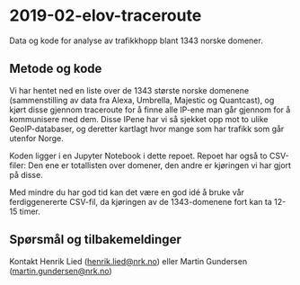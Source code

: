 # 2019-02-elov-traceroute
Data og kode for analyse av trafikkhopp blant 1343 norske domener.

## Metode og kode
Vi har hentet ned en liste over de 1343 største norske domenene (sammenstilling av data fra Alexa, Umbrella, Majestic og Quantcast), og kjørt disse gjennom traceroute for å finne alle IP-ene man går gjennom for å kommunisere med dem.
Disse IPene har vi så sjekket opp mot to ulike GeoIP-databaser, og deretter kartlagt hvor mange som har trafikk som går utenfor Norge.

Koden ligger i en Jupyter Notebook i dette repoet. Repoet har også to CSV-filer: Den ene er totallisten over domener, den andre er kjøringen vi har gjort på disse.

Med mindre du har god tid kan det være en god idé å bruke vår ferdiggenererte CSV-fil, da kjøringen av de 1343-domenene fort kan ta 12-15 timer.

## Spørsmål og tilbakemeldinger
Kontakt Henrik Lied (henrik.lied@nrk.no) eller Martin Gundersen (martin.gundersen@nrk.no)



